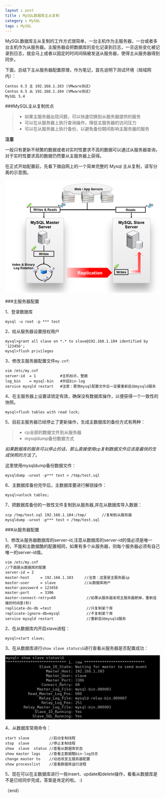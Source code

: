 ```yaml
---
layout : post
title : MySQL数据库主从复制
category : MySQL
tags : MySQL
---
```

MySQL数据库主从复制的工作方式很简单，一台主机作为主服务器，一台或者多台主机作为从服务器。主服务器会把数据库的变化记录到日志，一旦这些变化被记录到日志，就会马上或者以固定的时间间隔被发送从服务器，使得主从服务器得到同步。

下面，总结下主从服务器配置原理，作为笔记，首先说明下测试环境（局域网内）：

	Centos 6.5 主 192.168.1.103 (VMware测试)
	Centos 6.5 从 192.168.1.104 (VMware测试)
	MySQL 5.4

<!--more-->


###MySQL主从复制优点


>* 如果主服务器出现问题，可以快速切换到从服务器提供的服务
>* 可以在从服务器上执行查询操作，降低主服务器的访问压力
>* 可以在从服务器上执行备份，以避免备份期间影响主服务器的服务

**注意**

一般只有更新不频繁的数据或者对实时性要求不高的数据可以通过从服务器查询，对于实时性要求高的数据仍然要从主服务器上获得。

在正式开始配置前，先看下摘自网上的一个简单完整的 Mysql 主从复制，读写分离的示意图。

![](../../images/201412/bc837715-8d0e-36b4-b659-4389e01f76d0.png)


###主服务器配置

1、登录数据库

	mysql -u root -p *** test

2、给从服务器设置授权用户

	mysql>grant all slave on *.* to slave@192.168.1.104 identified by '123456';
	mysql>flush privileges

3、修改主服务器配置文件`my.cnf`:

	vim /etc/my.cnf
	server-id  = 1   		 #主机标示，整数
	log_bin    = mysql-bin   #开启bin-log
	service mysqld restart   #注意：更改mysql配置文件后一定要重新启动mysqld服务

4、在主服务器上设置读锁定有效，确保没有数据库操作，以便获得一个一致性的快照。

	mysql>flush tables with read lock;

5、目前主服务器已经停止了更新操作，生成主数据库的备份方式有两种：

>* cp全部的数据文件到从服务器
>* mysqldump备份数据方式

*如果数据库的服务可以停止的话，那么直接使用cp复制数据文件应该是最快的生成快照的方法了。*

这里使用mysqldump备份数据文件：

	mysqldump -uroot -p*** test > /tmp/test.sql
	

6、主数据库备份完毕后，主数据库要进行解锁操作：

	mysql>unlock tables;

7、把数据库备份的一致性文件复制到从服务器,并在从数据库导入数据：

	scp /tmp/test.sql 192.168.1.104:/tmp/		//复制到从服务器	
	mysqldump -uroot -p*** test < /tmp/test.sql

###从服务器配置

1、修改从服务器数据库的server-id,注意从数据库的server-id的值必须是唯一的，不能和主数据酷的配置相同，如果有多个从服务器，则每个服务器必须有自己唯一的server-id值。

	vim /etc/my.cnf
	//下面是从数据库的配置
	server-id = 2
	master-host     = 192.168.1.103		//注意：这里是主服务器ip
	master-user     = slave				//从数据库用户
	master-password = 123456
	master-port     = 3306
	master-connect-retry=60 		     //如果从服务器发现主服务器断掉，重新连接的时间差(秒)
	replicate-do-db =test                //只复制某个库
	replicate-ignore-db=mysql            //不复制某个库
	service mysqld restart				 //重新启动mysqld服务

2、在从数据库内开启slave进程：

	mysql>start slave;


3、在从数据库进行`show slave status\G`进行查看从服务器是否配置成功：

![](../../images/201412/2014-12-18_143809.png)

4、从数据库常用命令：

	start slave			//启动复制线程
	stop  slave 		//停止复制线程
	show  slave  status //查看从数据库状态
	show master logs    //查看主数据酷bin-log日志
	change master to    //动态改变主服务器配置
	show processlist    //查看数据库运行进程

5、现在可以在主数据库进行一些insert、update和delete操作，看看从数据库是不是已经同步完成，答案是肯定的啦。 :)

（end）


